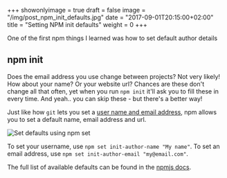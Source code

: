 +++
showonlyimage = true
draft = false
image = "/img/post_npm_init_defaults.jpg"
date = "2017-09-01T20:15:00+02:00"
title = "Setting NPM init defaults"
weight = 0
+++

One of the first npm things I learned was how to set default author details
<!--more-->

## npm init
Does the email address you use change between projects? Not very likely! How about your name? Or your website url?
Chances are these don't change all that often, yet when you run `npm init` it'll ask you to fill these in every time.
And yeah.. you can skip these - but there's a better way!

Just like how `git` lets you set a [user name and email address](https://git-scm.com/book/en/v2/Getting-Started-First-Time-Git-Setup), npm allows you to set a default name, email address and url.

![Set defaults using npm set](/img/post_npm_defaults_term.jpg "Set defaults using npm set")

To set your username, use `npm set init-author-name "My name"`. To set an email address, use `npm set init-author-email "my@email.com"`. 

The full list of available defaults can be found in the [npmjs docs](https://docs.npmjs.com/misc/config).

